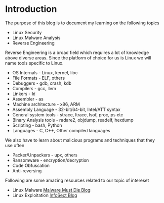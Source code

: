 # Introduction

The purpose of this blog is to document my learning on the following topics

- Linux Security
- Linux Malware Analysis
- Reverse Engineering

Reverse Engineering is a broad field which requires a lot of knowledge above diverse areas.
 Since the platform of choice for us is Linux we will name tools specific to Linux.

- OS Internals - Linux, kernel, libc
- File Formats - ELF, others
- Debuggers - gdb, crash, kdb
- Compilers - gcc, llvm
- Linkers - ld
- Assembler - as
- Machine architecture - x86, ARM
- Assembly Language - 32-bit/64-bit, Intel/ATT syntax
- General system tools - strace, ltrace, lsof, proc, ps etc
- Binary Analysis tools - radare2, objdump, readelf, hexdump
- Scripting - bash, Python
- Languages - C, C++, Other compiled languages


We also have to learn about malicious programs and techniques that they use often

- Packer/Unpackers - upx, others
- Ransomware - encryption/decryption
- Code Obfuscation 
- Anti-reversing 


Following are some amazing resources related to our topic of intereset

- Linux Malware [Malware Must Die Blog](https://blog.malwaremustdie.org/)
- Linux Exploitation [InfoSect Blog](https://blog.infosectcbr.com.au/)
